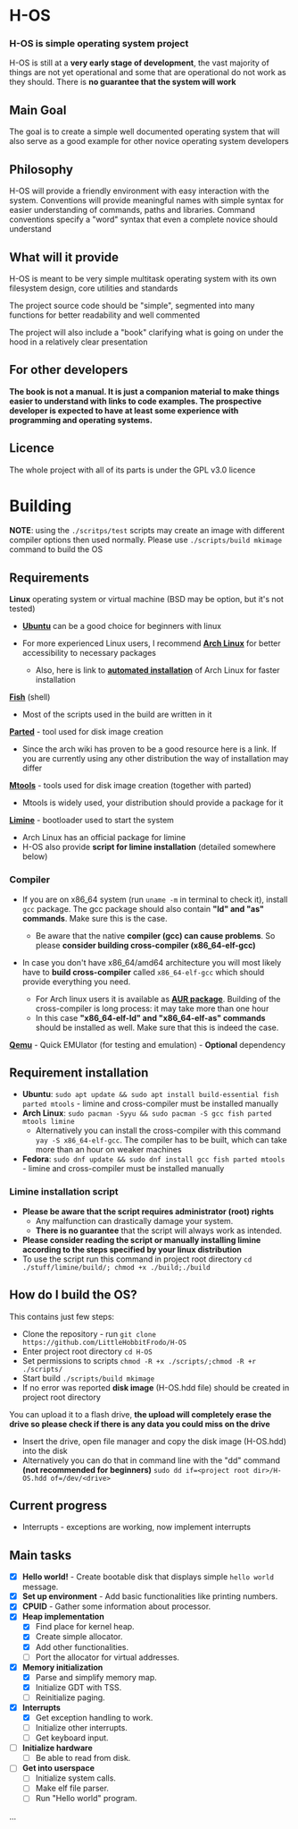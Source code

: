 # H-OS

### H-OS is simple operating system project

H-OS is still at a **very early stage of development**, the vast majority of things are not yet operational and some that are operational do not work as they should. There is **no guarantee that the system will work**

## Main Goal
The goal is to create a simple well documented operating system that will also serve as a good example for other novice operating system developers

## Philosophy
H-OS will provide a friendly environment with easy interaction with the system. Conventions will provide meaningful names with simple syntax for easier understanding of commands, paths and libraries. Command conventions specify a "word" syntax that even a complete novice should understand

## What will it provide
H-OS is meant to be very simple multitask operating system with its own filesystem design, core utilities and standards

The project source code should be "simple", segmented into many functions for better readability and well commented

The project will also include a "book" clarifying what is going on under the hood in a relatively clear presentation

## For other developers
**The book is not a manual. It is just a companion material to make things easier to understand with links to code examples. The prospective developer is expected to have at least some experience with programming and operating systems.**

## Licence
The whole project with all of its parts is under the GPL v3.0 licence


# Building
**NOTE**: using the `./scritps/test` scripts may create an image with different compiler options then used normally. Please use `./scripts/build mkimage` command to build the OS
## Requirements
**Linux** operating system or virtual machine (BSD may be option, but it's not tested)

- **[Ubuntu](https://ubuntu.com/)** can be a good choice for beginners with linux

- For more experienced Linux users, I recommend **[Arch Linux](https://archlinux.org/)** for better accessibility to necessary packages
  - Also, here is link to **[automated installation](https://alci.online/)** of Arch Linux for faster installation

**[Fish](https://fishshell.com/)** (shell)
- Most of the scripts used in the build are written in it

**[Parted](https://wiki.archlinux.org/title/Parted)** - tool used for disk image creation
- Since the arch wiki has proven to be a good resource here is a link. If you are currently using any other distribution the way of installation may differ

**[Mtools](https://www.gnu.org/software/mtools/)** - tools used for disk image creation (together with parted)
  - Mtools is widely used, your distribution should provide a package for it

**[Limine](https://limine-bootloader.org/)** - bootloader used to start the system
- Arch Linux has an official package for limine
- H-OS also provide **script for limine installation** (detailed somewhere below)


### **Compiler**
- If you are on x86_64 system (run ```uname -m``` in terminal to check it), install ```gcc``` package.
The gcc package should also contain **"ld" and "as" commands**. Make sure this is the case.
  - Be aware that the native **compiler (gcc) can cause problems**. So please **consider building cross-compiler (x86_64-elf-gcc)**


- In case you don't have x86_64/amd64 architecture you will most likely have to **build cross-compiler** called ```x86_64-elf-gcc``` which should provide everything you need.
    - For Arch linux users it is available as **[AUR package](https://aur.archlinux.org/packages/x86_64-elf-gcc)**. Building of the cross-compiler is long process: it may take more than one hour
    - In this case **"x86_64-elf-ld" and "x86_64-elf-as" commands** should be installed as well. Make sure that this is indeed the case.


**[Qemu](https://www.qemu.org/)** - Quick EMUlator (for testing and emulation) - **Optional** dependency

## Requirement installation
- **Ubuntu**: ```sudo apt update && sudo apt install build-essential fish parted mtools``` - limine and cross-compiler must be installed manually
- **Arch Linux**: ```sudo pacman -Syyu && sudo pacman -S gcc fish parted mtools limine```
  - Alternatively you can install the cross-compiler with this command ```yay -S x86_64-elf-gcc```. The compiler has to be built, which can take more than an hour on weaker machines
- **Fedora**: ```sudo dnf update && sudo dnf install gcc fish parted mtools``` - limine  and cross-compiler must be installed manually


### **Limine** installation script
- **Please be aware that the script requires administrator (root) rights**
  - Any malfunction can drastically damage your system.
  - **There is no guarantee** that the script will always work as intended.
- **Please consider reading the script or manually installing limine according to the steps specified by your linux distribution**
- To use the script run this command in project root directory ```cd ./stuff/limine/build/; chmod +x ./build;./build```

## How do I build the OS?
This contains just few steps:
- Clone the repository - run ```git clone https://github.com/LittleHobbitFrodo/H-OS```
- Enter project root directory ```cd H-OS```
- Set permissions to scripts ```chmod -R +x ./scripts/;chmod -R +r ./scripts/```
- Start build ```./scripts/build mkimage```
- If no error was reported **disk image** (H-OS.hdd file) should be created in project root directory


You can upload it to a flash drive, **the upload will completely erase the drive so please check if there is any data you could miss on the drive**
- Insert the drive, open file manager and copy the disk image (H-OS.hdd) into the disk
- Alternatively you can do that in command line with the "dd" command **(not recommended for beginners)** ```sudo dd if=<project root dir>/H-OS.hdd of=/dev/<drive>```

## Current progress
 - Interrupts - exceptions are working, now implement interrupts

## Main tasks
  - [x] **Hello world!** - Create bootable disk that displays simple ```hello world``` message.
  - [x] **Set up environment** - Add basic functionalities like printing numbers.
  - [x] **CPUID** - Gather some information about processor.
  -[x] **Heap implementation**
    - [x] Find place for kernel heap.
    - [x] Create simple allocator.
    - [x] Add other functionalities.
    - [ ] Port the allocator for virtual addresses.
  - [x] **Memory initialization**
    - [x] Parse and simplify memory map.
    - [x] Initialize GDT with TSS.
    - [ ] Reinitialize paging.
  - [x] **Interrupts**
    - [x] Get exception handling to work.
    - [ ] Initialize other interrupts.
    - [ ] Get keyboard input.
  - [ ] **Initialize hardware**
    - [ ] Be able to read from disk.
  - [ ] **Get into userspace**
    - [ ] Initialize system calls.
    - [ ] Make elf file parser.
    - [ ] Run "Hello world" program.

...